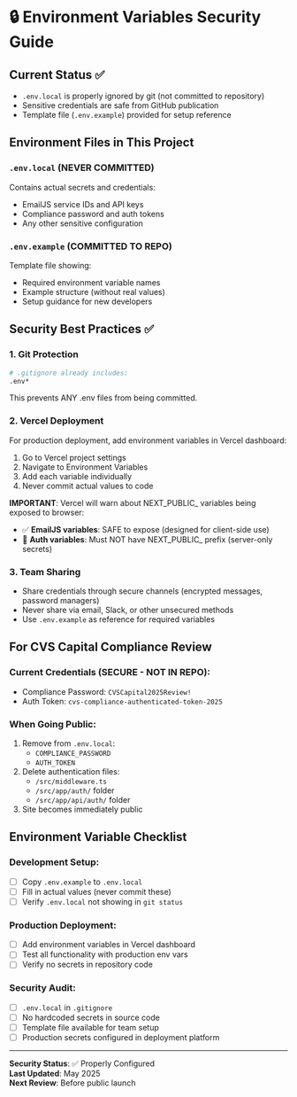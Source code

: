 # 🔒 Environment Variables Security Guide

## Current Status ✅
- `.env.local` is properly ignored by git (not committed to repository)
- Sensitive credentials are safe from GitHub publication
- Template file (`.env.example`) provided for setup reference

## Environment Files in This Project

### `.env.local` (NEVER COMMITTED)
Contains actual secrets and credentials:
- EmailJS service IDs and API keys
- Compliance password and auth tokens
- Any other sensitive configuration

### `.env.example` (COMMITTED TO REPO)
Template file showing:
- Required environment variable names
- Example structure (without real values)
- Setup guidance for new developers

## Security Best Practices ✅

### 1. Git Protection
```bash
# .gitignore already includes:
.env*
```
This prevents ANY .env files from being committed.

### 2. Vercel Deployment
For production deployment, add environment variables in Vercel dashboard:
1. Go to Vercel project settings
2. Navigate to Environment Variables
3. Add each variable individually
4. Never commit actual values to code

**IMPORTANT**: Vercel will warn about NEXT_PUBLIC_ variables being exposed to browser:
- ✅ **EmailJS variables**: SAFE to expose (designed for client-side use)
- 🚨 **Auth variables**: Must NOT have NEXT_PUBLIC_ prefix (server-only secrets)

### 3. Team Sharing
- Share credentials through secure channels (encrypted messages, password managers)
- Never share via email, Slack, or other unsecured methods
- Use `.env.example` as reference for required variables

## For CVS Capital Compliance Review

### Current Credentials (SECURE - NOT IN REPO):
- Compliance Password: `CVSCapital2025Review!`
- Auth Token: `cvs-compliance-authenticated-token-2025`

### When Going Public:
1. Remove from `.env.local`:
   - `COMPLIANCE_PASSWORD`
   - `AUTH_TOKEN`
2. Delete authentication files:
   - `/src/middleware.ts`
   - `/src/app/auth/` folder
   - `/src/app/api/auth/` folder
3. Site becomes immediately public

## Environment Variable Checklist

### Development Setup:
- [ ] Copy `.env.example` to `.env.local`
- [ ] Fill in actual values (never commit these)
- [ ] Verify `.env.local` not showing in `git status`

### Production Deployment:
- [ ] Add environment variables in Vercel dashboard
- [ ] Test all functionality with production env vars
- [ ] Verify no secrets in repository code

### Security Audit:
- [ ] `.env.local` in `.gitignore`
- [ ] No hardcoded secrets in source code
- [ ] Template file available for team setup
- [ ] Production secrets configured in deployment platform

---
**Security Status**: ✅ Properly Configured  
**Last Updated**: May 2025  
**Next Review**: Before public launch
